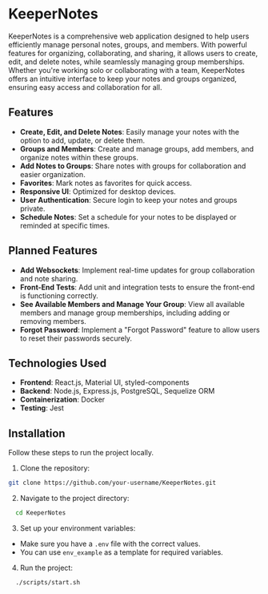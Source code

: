 # KeeperNotes

KeeperNotes is a comprehensive web application designed to help users efficiently manage personal notes, groups, and members. With powerful features for organizing, collaborating, and sharing, it allows users to create, edit, and delete notes, while seamlessly managing group memberships. Whether you're working solo or collaborating with a team, KeeperNotes offers an intuitive interface to keep your notes and groups organized, ensuring easy access and collaboration for all.

## Features

- **Create, Edit, and Delete Notes**: Easily manage your notes with the option to add, update, or delete them.
- **Groups and Members**: Create and manage groups, add members, and organize notes within these groups.
- **Add Notes to Groups**: Share notes with groups for collaboration and easier organization.
- **Favorites**: Mark notes as favorites for quick access.
- **Responsive UI**: Optimized for desktop devices.
- **User Authentication**: Secure login to keep your notes and groups private.
- **Schedule Notes**: Set a schedule for your notes to be displayed or reminded at specific times.

## Planned Features

- **Add Websockets**: Implement real-time updates for group collaboration and note sharing.
- **Front-End Tests**: Add unit and integration tests to ensure the front-end is functioning correctly.
- **See Available Members and Manage Your Group**: View all available members and manage group memberships, including adding or removing members.
- **Forgot Password**: Implement a "Forgot Password" feature to allow users to reset their passwords securely.

## Technologies Used

- **Frontend**: React.js, Material UI, styled-components
- **Backend**: Node.js, Express.js, PostgreSQL, Sequelize ORM
- **Containerization**: Docker
- **Testing**: Jest

## Installation

Follow these steps to run the project locally.

1. Clone the repository:

```bash
git clone https://github.com/your-username/KeeperNotes.git
```

2. Navigate to the project directory:

```bash
  cd KeeperNotes
```

3.  Set up your environment variables:

- Make sure you have a `.env` file with the correct values.
- You can use `env_example` as a template for required variables.

4.  Run the project:

```bash
  ./scripts/start.sh
```
